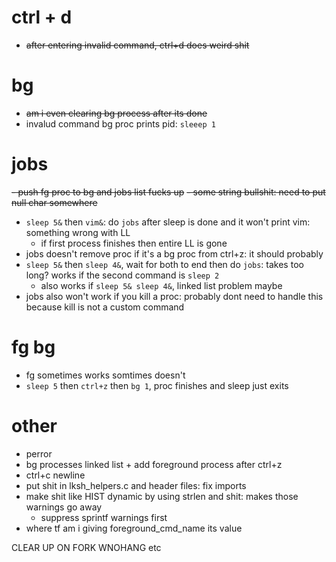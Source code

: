 # ctrl + d
- ~~after entering invalid command, ctrl+d does weird shit~~  

# bg
- ~~am i even clearing bg process after its done~~
- invalud command bg proc prints pid: `sleeep 1`

# jobs
~~- push fg proc to bg and jobs list fucks up~~
  ~~- some string bullshit: need to put null char somewhere~~
- `sleep 5&` then `vim&`: do `jobs` after sleep is done and it won't print vim: something wrong with LL
  - if first process finishes then entire LL is gone
- jobs doesn't remove proc if it's a bg proc from ctrl+z: it should probably
- `sleep 5&` then `sleep 4&`, wait for both to end then do `jobs`: takes too long? works if the second command is `sleep 2`
  - also works if `sleep 5& sleep 4&`, linked list problem maybe
- jobs also won't work if you kill a proc: probably dont need to handle this because kill is not a custom command

# fg bg
- fg sometimes works somtimes doesn't
- `sleep 5` then `ctrl+z` then `bg 1`, proc finishes and sleep just exits

# other
- perror
- bg processes linked list + add foreground process after ctrl+z
- ctrl+c newline
- put shit in lksh_helpers.c and header files: fix imports
- make shit like HIST dynamic by using strlen and shit: makes those warnings go away
  - suppress sprintf warnings first
- where tf am i giving foreground_cmd_name its value

CLEAR UP ON FORK
WNOHANG etc